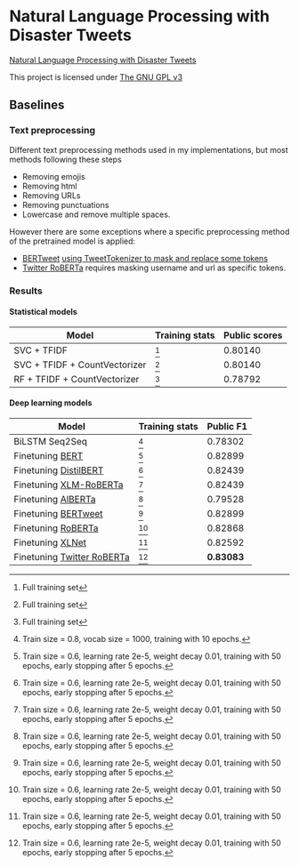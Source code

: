 # Natural Language Processing with Disaster Tweets
[Natural Language Processing with Disaster Tweets](https://www.kaggle.com/competitions/nlp-getting-started)

This project is licensed under [The GNU GPL v3](LICENSE)

## Baselines

### Text preprocessing
Different text preprocessing methods used in my implementations, but most methods following these steps

- Removing emojis
- Removing html
- Removing URLs
- Removing punctuations
- Lowercase and remove multiple spaces.

However there are some exceptions where a specific preprocessing method of the pretrained model is applied:

- [BERTweet](https://huggingface.co/vinai/bertweet-large) [using TweetTokenizer to mask and replace some tokens](https://github.com/VinAIResearch/BERTweet#-normalize-raw-input-tweets)
- [Twitter RoBERTa](https://huggingface.co/cardiffnlp/twitter-roberta-base-2021-124m) requires masking username and url as specific tokens.

### Results

#### Statistical models

| Model                         | Training stats | Public scores |
| ----------------------------- | -------------- | ------------- |
| SVC + TFIDF                   | [^3]           | 0.80140       |
| SVC + TFIDF + CountVectorizer | [^3]           | 0.80140       |
| RF + TFIDF + CountVectorizer  | [^3]           | 0.78792       |


#### Deep learning models

| Model                                                                                          | Training stats | Public F1   |
| ---------------------------------------------------------------------------------------------- | -------------- | ----------- |
| BiLSTM Seq2Seq                                                                                 | [^1]           | 0.78302     |
| Finetuning [BERT](https://huggingface.co/bert-base-uncased)                                    | [^2]           | 0.82899     |
| Finetuning [DistilBERT](https://huggingface.co/distilbert-base-uncased)                        | [^2]           | 0.82439     |
| Finetuning [XLM-RoBERTa](https://huggingface.co/xlm-roberta-base)                              | [^2]           | 0.82439     |
| Finetuning [AlBERTa](https://huggingface.co/albert-base-v2)                                    | [^2]           | 0.79528     |
| Finetuning [BERTweet](https://huggingface.co/vinai/bertweet-large)                             | [^2]           | 0.82899     |
| Finetuning [RoBERTa](https://huggingface.co/roberta-base)                                      | [^2]           | 0.82868     |
| Finetuning [XLNet](https://huggingface.co/xlnet-base-cased)                                    | [^2]           | 0.82592     |
| Finetuning [Twitter RoBERTa](https://huggingface.co/cardiffnlp/twitter-roberta-base-2021-124m) | [^2]           | **0.83083** |

[^1]: Train size = 0.8, vocab size = 1000, training with 10 epochs.
[^2]: Train size = 0.6, learning rate 2e-5, weight decay 0.01, training with 50 epochs, early stopping after 5 epochs.
[^3]: Full training set

